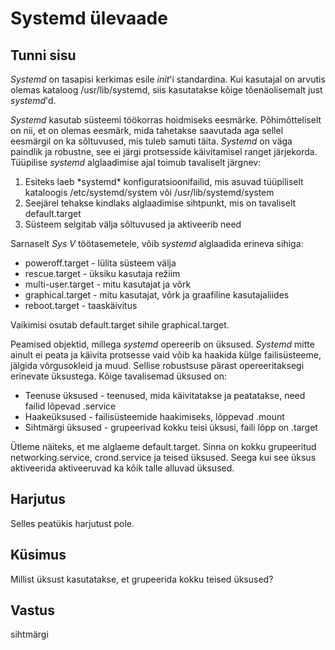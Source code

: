 ﻿# Systemd ülevaade

## Tunni sisu

*Systemd* on tasapisi kerkimas esile *init*'i standardina. Kui kasutajal on arvutis olemas kataloog /usr/lib/systemd, siis kasutatakse kõige tõenäolisemalt just *systemd*'d.

*Systemd* kasutab süsteemi töökorras hoidmiseks eesmärke. Põhimõtteliselt on nii, et on olemas eesmärk, mida tahetakse saavutada aga sellel eesmärgil on ka sõltuvused, mis tuleb samuti täita. *Systemd* on väga paindlik ja robustne, see ei järgi protsesside käivitamisel ranget järjekorda. Tüüpilise *systemd* alglaadimise ajal toimub tavaliselt järgnev:

<ol>
<li>Esiteks laeb *systemd* konfiguratsioonifailid, mis asuvad tüüpiliselt kataloogis /etc/systemd/system või /usr/lib/systemd/system</li>
<li>Seejärel tehakse kindlaks alglaadimise sihtpunkt, mis on tavaliselt default.target</li>
<li>Süsteem selgitab välja sõltuvused ja aktiveerib need</li>
</ol>

Sarnaselt *Sys V* töötasemetele, võib *systemd* alglaadida erineva sihiga:

<ul>
<li>poweroff.target - lülita süsteem välja</li>
<li>rescue.target - üksiku kasutaja režiim</li>
<li>multi-user.target - mitu kasutajat ja võrk</li>
<li>graphical.target - mitu kasutajat, võrk ja graafiline kasutajaliides</li>
<li>reboot.target - taaskäivitus</li>
</ul>

Vaikimisi osutab default.target sihile graphical.target.

Peamised objektid, millega *systemd* opereerib on üksused. *Systemd* mitte ainult ei peata ja käivita protsesse vaid võib ka haakida külge failisüsteeme, jälgida võrgusokleid ja muud. Sellise robustsuse pärast opereeritaksegi erinevate üksustega. Kõige tavalisemad üksused on:

<ul>
<li>Teenuse üksused  - teenused, mida käivitatakse ja peatatakse, need failid lõpevad .service</li>
<li>Haakeüksused  - failisüsteemide haakimiseks, lõppevad .mount </li>
<li>Sihtmärgi üksused  - grupeerivad kokku teisi üksusi, faili lõpp on .target</li>
</ul>

Ütleme näiteks, et me alglaeme default.target. Sinna on kokku grupeeritud networking.service, crond.service ja teised üksused. Seega kui see üksus aktiveerida aktiveeruvad ka kõik talle alluvad üksused.

## Harjutus

Selles peatükis harjutust pole.

## Küsimus

Millist üksust kasutatakse, et grupeerida kokku teised üksused?

## Vastus

sihtmärgi
